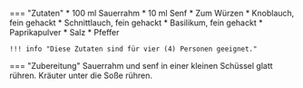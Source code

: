 === "Zutaten"
    * 100 ml Sauerrahm
    * 10 ml Senf
    * Zum Würzen
        * Knoblauch, fein gehackt
        * Schnittlauch, fein gehackt
        * Basilikum, fein gehackt
        * Paprikapulver
        * Salz
        * Pfeffer

    !!! info "Diese Zutaten sind für vier (4) Personen geeignet."

=== "Zubereitung"
    Sauerrahm und senf in einer kleinen Schüssel glatt rühren. Kräuter unter die Soße rühren.

[^gutekueche]:
    ["Kräuterdip."](https://www.gutekueche.at/kraeuterdip-rezept-8016)
    *Gute Kueche.*
    22 April 2015.
[^chefkoch]:
    silvi0400.
    ["Schneller Kräuterdip."](https://www.chefkoch.de/rezepte/378881124210366/Schneller-Kraeuterdip.html).
    *Chef Koch.*
    16 August 2015.
